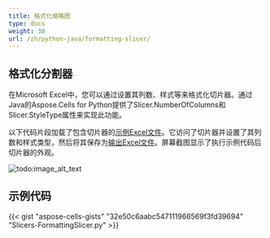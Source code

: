 ```yaml
---
title: 格式化缩略图
type: docs
weight: 30
url: /zh/python-java/formatting-slicer/
---
```


## **格式化分割器**
在Microsoft Excel中，您可以通过设置其列数、样式等来格式化切片器。通过Java的Aspose.Cells for Python提供了Slicer.NumberOfColumns和Slicer.StyleType属性来实现此功能。

以下代码片段加载了包含切片器的[示例Excel文件](106364964.xlsx)。它访问了切片器并设置了其列数和样式类型，然后将其保存为[输出Excel文件](106364965.xlsx)。屏幕截图显示了执行示例代码后切片器的外观。

![todo:image_alt_text](Formatting-Slicer-using-Aspose.Cells.png)
## **示例代码**
{{< gist "aspose-cells-gists" "32e50c6aabc547111966569f3fd39694" "Slicers-FormattingSlicer.py" >}}
